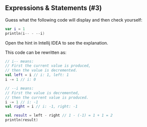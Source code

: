 ## Expressions & Statements (#3)

Guess what the following code will display and then check yourself:

```kotlin
var i = 1
println(i-- - --i)
```

Open the hint in Intellij IDEA to see the explanation.

<div class="hint">

This code can be rewritten as:

```kotlin
// i-- means:
// First the current value is produced,
// then the value is decremented.
val left = i // i: 1, left: 1
i -= 1 // i: 0

// --i means:
// First the value is decremented,
// then the current value is produced.
i -= 1 // i: -1
val right = i // i: -1, right: -1

val result = left - right // 1 - (-1) = 1 + 1 = 2
println(result)
```

</div>
